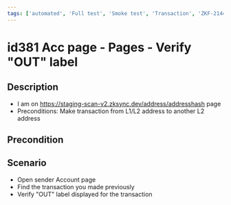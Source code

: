 ```yaml
---
tags: ['automated', 'Full test', 'Smoke test', 'Transaction', 'ZKF-2144', 'Automated']
---
```


# id381 Acc page - Pages - Verify "OUT" label

## Description
  - I am on https://staging-scan-v2.zksync.dev/address/addresshash page
  - Preconditions: Make transaction from L1/L2 address to another L2 address

## Precondition


## Scenario
- Open sender Account page
- Find the transaction you made previously
- Verify "OUT" label displayed for the transaction
